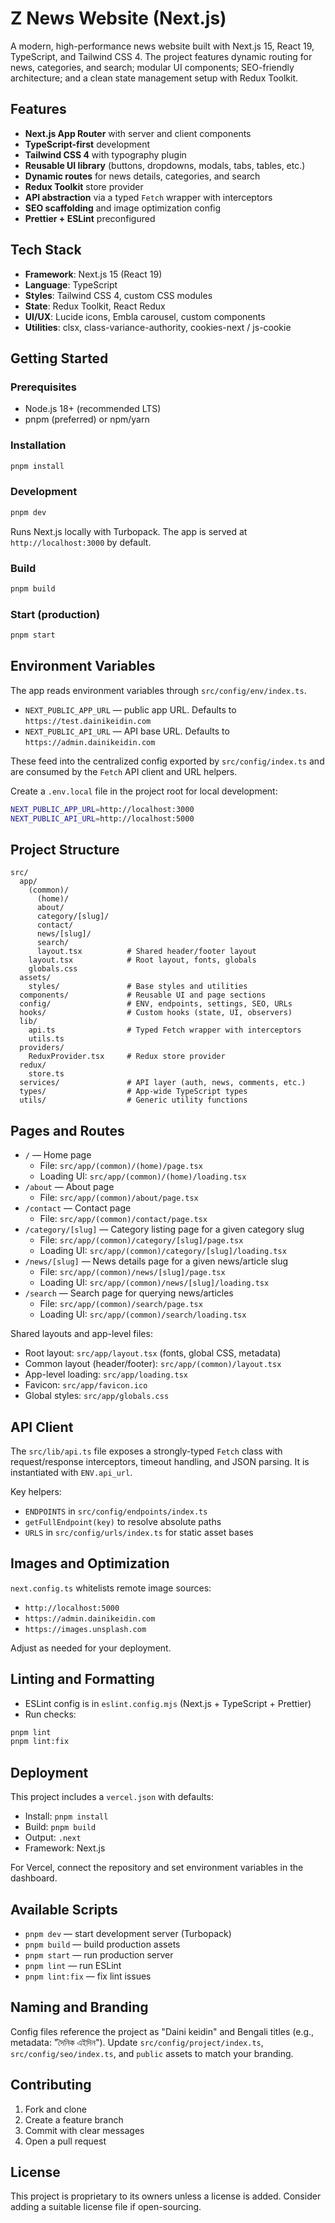 # Z News Website (Next.js)

A modern, high-performance news website built with Next.js 15, React 19, TypeScript, and Tailwind CSS 4. The project features dynamic routing for news, categories, and search; modular UI components; SEO-friendly architecture; and a clean state management setup with Redux Toolkit.

## Features

- **Next.js App Router** with server and client components
- **TypeScript-first** development
- **Tailwind CSS 4** with typography plugin
- **Reusable UI library** (buttons, dropdowns, modals, tabs, tables, etc.)
- **Dynamic routes** for news details, categories, and search
- **Redux Toolkit** store provider
- **API abstraction** via a typed `Fetch` wrapper with interceptors
- **SEO scaffolding** and image optimization config
- **Prettier + ESLint** preconfigured

## Tech Stack

- **Framework**: Next.js 15 (React 19)
- **Language**: TypeScript
- **Styles**: Tailwind CSS 4, custom CSS modules
- **State**: Redux Toolkit, React Redux
- **UI/UX**: Lucide icons, Embla carousel, custom components
- **Utilities**: clsx, class-variance-authority, cookies-next / js-cookie

## Getting Started

### Prerequisites

- Node.js 18+ (recommended LTS)
- pnpm (preferred) or npm/yarn

### Installation

```bash
pnpm install
```

### Development

```bash
pnpm dev
```

Runs Next.js locally with Turbopack. The app is served at `http://localhost:3000` by default.

### Build

```bash
pnpm build
```

### Start (production)

```bash
pnpm start
```

## Environment Variables

The app reads environment variables through `src/config/env/index.ts`.

- `NEXT_PUBLIC_APP_URL` — public app URL. Defaults to `https://test.dainikeidin.com`
- `NEXT_PUBLIC_API_URL` — API base URL. Defaults to `https://admin.dainikeidin.com`

These feed into the centralized config exported by `src/config/index.ts` and are consumed by the `Fetch` API client and URL helpers.

Create a `.env.local` file in the project root for local development:

```bash
NEXT_PUBLIC_APP_URL=http://localhost:3000
NEXT_PUBLIC_API_URL=http://localhost:5000
```

## Project Structure

```text
src/
  app/
    (common)/
      (home)/
      about/
      category/[slug]/
      contact/
      news/[slug]/
      search/
      layout.tsx          # Shared header/footer layout
    layout.tsx            # Root layout, fonts, globals
    globals.css
  assets/
    styles/               # Base styles and utilities
  components/             # Reusable UI and page sections
  config/                 # ENV, endpoints, settings, SEO, URLs
  hooks/                  # Custom hooks (state, UI, observers)
  lib/
    api.ts                # Typed Fetch wrapper with interceptors
    utils.ts
  providers/
    ReduxProvider.tsx     # Redux store provider
  redux/
    store.ts
  services/               # API layer (auth, news, comments, etc.)
  types/                  # App-wide TypeScript types
  utils/                  # Generic utility functions
```

## Pages and Routes

- `/` — Home page
  - File: `src/app/(common)/(home)/page.tsx`
  - Loading UI: `src/app/(common)/(home)/loading.tsx`
- `/about` — About page
  - File: `src/app/(common)/about/page.tsx`
- `/contact` — Contact page
  - File: `src/app/(common)/contact/page.tsx`
- `/category/[slug]` — Category listing page for a given category slug
  - File: `src/app/(common)/category/[slug]/page.tsx`
  - Loading UI: `src/app/(common)/category/[slug]/loading.tsx`
- `/news/[slug]` — News details page for a given news/article slug
  - File: `src/app/(common)/news/[slug]/page.tsx`
  - Loading UI: `src/app/(common)/news/[slug]/loading.tsx`
- `/search` — Search page for querying news/articles
  - File: `src/app/(common)/search/page.tsx`
  - Loading UI: `src/app/(common)/search/loading.tsx`

Shared layouts and app-level files:

- Root layout: `src/app/layout.tsx` (fonts, global CSS, metadata)
- Common layout (header/footer): `src/app/(common)/layout.tsx`
- App-level loading: `src/app/loading.tsx`
- Favicon: `src/app/favicon.ico`
- Global styles: `src/app/globals.css`

## API Client

The `src/lib/api.ts` file exposes a strongly-typed `Fetch` class with request/response interceptors, timeout handling, and JSON parsing. It is instantiated with `ENV.api_url`.

Key helpers:

- `ENDPOINTS` in `src/config/endpoints/index.ts`
- `getFullEndpoint(key)` to resolve absolute paths
- `URLS` in `src/config/urls/index.ts` for static asset bases

## Images and Optimization

`next.config.ts` whitelists remote image sources:

- `http://localhost:5000`
- `https://admin.dainikeidin.com`
- `https://images.unsplash.com`

Adjust as needed for your deployment.

## Linting and Formatting

- ESLint config is in `eslint.config.mjs` (Next.js + TypeScript + Prettier)
- Run checks:

```bash
pnpm lint
pnpm lint:fix
```

## Deployment

This project includes a `vercel.json` with defaults:

- Install: `pnpm install`
- Build: `pnpm build`
- Output: `.next`
- Framework: Next.js

For Vercel, connect the repository and set environment variables in the dashboard.

## Available Scripts

- `pnpm dev` — start development server (Turbopack)
- `pnpm build` — build production assets
- `pnpm start` — run production server
- `pnpm lint` — run ESLint
- `pnpm lint:fix` — fix lint issues

## Naming and Branding

Config files reference the project as "Daini keidin" and Bengali titles (e.g., metadata: "দৈনিক এইদিন"). Update `src/config/project/index.ts`, `src/config/seo/index.ts`, and `public` assets to match your branding.

## Contributing

1. Fork and clone
2. Create a feature branch
3. Commit with clear messages
4. Open a pull request

## License

This project is proprietary to its owners unless a license is added. Consider adding a suitable license file if open-sourcing.
